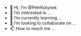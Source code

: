 - 👋 Hi, I’m @PetrKotynek
- 👀 I’m interested in ...
- 🌱 I’m currently learning ...
- 💞️ I’m looking to collaborate on ...
- 📫 How to reach me ...

<!---
PetrKotynek/PetrKotynek is a ✨ special ✨ repository because its `README.md` (this file) appears on your GitHub profile.
You can click the Preview link to take a look at your changes.
--->
